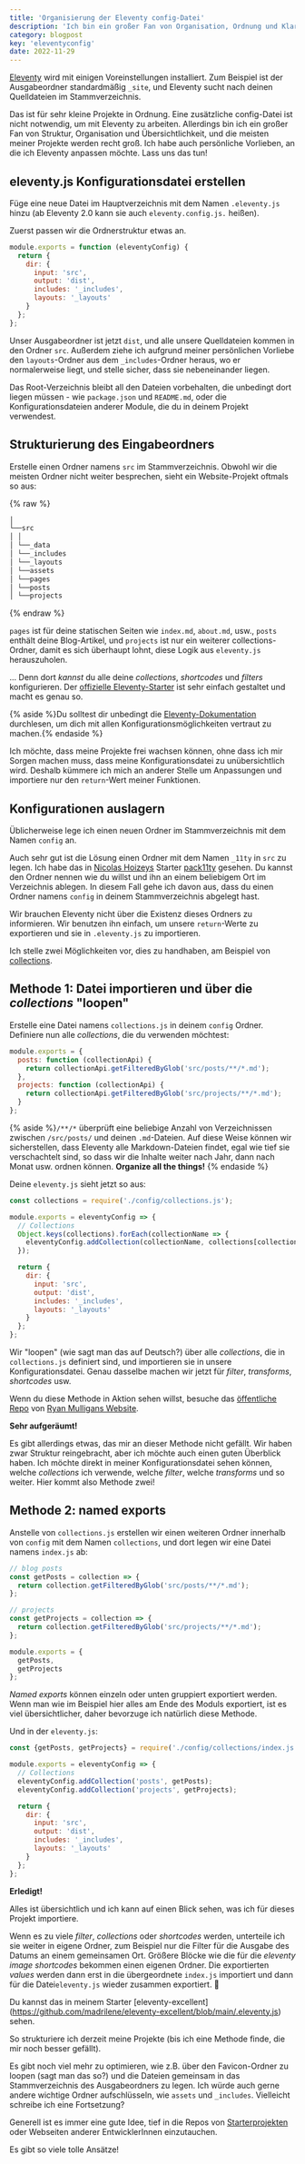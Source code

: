 ```yaml
---
title: 'Organisierung der Eleventy config-Datei'
description: 'Ich bin ein großer Fan von Organisation, Ordnung und Klarheit. Die meisten meiner Projekte werden recht umfangreich, deshalb strukturiere ich meine Eleventy Konfigurationsdatei zukunftssicher!'
category: blogpost
key: 'eleventyconfig'
date: 2022-11-29
---
```


[Eleventy](https://www.11ty.dev/) wird mit einigen Voreinstellungen installiert. Zum Beispiel ist der Ausgabeordner standardmäßig `_site`, und Eleventy sucht nach deinen Quelldateien im Stammverzeichnis.

Das ist für sehr kleine Projekte in Ordnung. Eine zusätzliche config-Datei ist nicht notwendig, um mit Eleventy zu arbeiten. Allerdings bin ich ein großer Fan von Struktur, Organisation und Übersichtlichkeit, und die meisten meiner Projekte werden recht groß. Ich habe auch persönliche Vorlieben, an die ich Eleventy anpassen möchte. Lass uns das tun!

## eleventy.js Konfigurationsdatei erstellen

Füge eine neue Datei im Hauptverzeichnis mit dem Namen `.eleventy.js` hinzu (ab Eleventy 2.0 kann sie auch `eleventy.config.js.` heißen).

Zuerst passen wir die Ordnerstruktur etwas an.

```js
module.exports = function (eleventyConfig) {
  return {
    dir: {
      input: 'src',
      output: 'dist',
      includes: '_includes',
      layouts: '_layouts'
    }
  };
};
```

Unser Ausgabeordner ist jetzt `dist`, und alle unsere Quelldateien kommen in den Ordner `src`.
Außerdem ziehe ich aufgrund meiner persönlichen Vorliebe den `layouts`-Ordner aus dem `_includes`-Ordner heraus, wo er normalerweise liegt, und stelle sicher, dass sie nebeneinander liegen.

Das Root-Verzeichnis bleibt all den Dateien vorbehalten, die unbedingt dort liegen müssen - wie `package.json` und `README.md`, oder die Konfigurationsdateien anderer Module, die du in deinem Projekt verwendest.

## Strukturierung des Eingabeordners

Erstelle einen Ordner namens `src` im Stammverzeichnis.
Obwohl wir die meisten Ordner nicht weiter besprechen, sieht ein Website-Projekt oftmals so aus:

{% raw %}

```md
│
└──src
│ │
│ └──_data
│ └──_includes
│ └──_layouts
│ └──assets
│ └──pages
│ └──posts
│ └──projects
```

{% endraw %}

`pages` ist für deine statischen Seiten wie `index.md`, `about.md`, usw., `posts` enthält deine Blog-Artikel, und `projects` ist nur ein weiterer collections-Ordner, damit es sich überhaupt lohnt, diese Logik aus `eleventy.js` herauszuholen.

... Denn dort _kannst_ du alle deine _collections_, _shortcodes_ und _filters_ konfigurieren. Der [offizielle Eleventy-Starter](https://github.com/11ty/eleventy-base-blog/blob/main/.eleventy.js) ist sehr einfach gestaltet und macht es genau so.

{% aside %}Du solltest dir unbedingt die [Eleventy-Dokumentation](https://www.11ty.dev/docs/config/) durchlesen, um dich mit allen Konfigurationsmöglichkeiten vertraut zu machen.{% endaside %}

Ich möchte, dass meine Projekte frei wachsen können, ohne dass ich mir Sorgen machen muss, dass meine Konfigurationsdatei zu unübersichtlich wird. Deshalb kümmere ich mich an anderer Stelle um Anpassungen und importiere nur den `return`-Wert meiner Funktionen.

## Konfigurationen auslagern

Üblicherweise lege ich einen neuen Ordner im Stammverzeichnis mit dem Namen `config` an.

Auch sehr gut ist die Lösung einen Ordner mit dem Namen `_11ty` in `src` zu legen. Ich habe das in [Nicolas Hoizeys](https://nicolas-hoizey.com/) Starter [pack11ty](https://github.com/nhoizey/pack11ty/tree/master/src) gesehen. Du kannst den Ordner nennen wie du willst und ihn an einem beliebigem Ort im Verzeichnis ablegen.
In diesem Fall gehe ich davon aus, dass du einen Ordner namens `config` in deinem Stammverzeichnis abgelegt hast.

Wir brauchen Eleventy nicht über die Existenz dieses Ordners zu informieren. Wir benutzen ihn einfach, um unsere `return`-Werte zu exportieren und sie in `.eleventy.js` zu importieren.

Ich stelle zwei Möglichkeiten vor, dies zu handhaben, am Beispiel von [collections](https://www.11ty.dev/docs/collections/).

## Methode 1: Datei importieren und über die _collections_ "loopen"

Erstelle eine Datei namens `collections.js` in deinem `config` Ordner.
Definiere nun alle _collections_, die du verwenden möchtest:

```js
module.exports = {
  posts: function (collectionApi) {
    return collectionApi.getFilteredByGlob('src/posts/**/*.md');
  },
  projects: function (collectionApi) {
    return collectionApi.getFilteredByGlob('src/projects/**/*.md');
  }
};
```

{% aside %}`/**/*` überprüft eine beliebige Anzahl von Verzeichnissen zwischen `/src/posts/` und deinen `.md`-Dateien. Auf diese Weise können wir sicherstellen, dass Eleventy alle Markdown-Dateien findet, egal wie tief sie verschachtelt sind, so dass wir die Inhalte weiter nach Jahr, dann nach Monat usw. ordnen können. **Organize all the things!**
{% endaside %}

Deine `eleventy.js` sieht jetzt so aus:

```js
const collections = require('./config/collections.js');

module.exports = eleventyConfig => {
  // Collections
  Object.keys(collections).forEach(collectionName => {
    eleventyConfig.addCollection(collectionName, collections[collectionName]);
  });

  return {
    dir: {
      input: 'src',
      output: 'dist',
      includes: '_includes',
      layouts: '_layouts'
    }
  };
};
```

Wir "loopen" (wie sagt man das auf Deutsch?) über alle _collections_, die in `collections.js` definiert sind, und importieren sie in unsere Konfigurationsdatei. Genau dasselbe machen wir jetzt für _filter_, _transforms_, _shortcodes_ usw.

Wenn du diese Methode in Aktion sehen willst, besuche das [öffentliche Repo](https://github.com/hexagoncircle/ryan-mulligan-dev/blob/main/.eleventy.js) von [Ryan Mulligans Website](https://ryanmulligan.dev/).

**Sehr aufgeräumt!**

Es gibt allerdings etwas, das mir an dieser Methode nicht gefällt.
Wir haben zwar Struktur reingebracht, aber ich möchte auch einen guten Überblick haben. Ich möchte direkt in meiner Konfigurationsdatei sehen können, welche _collections_ ich verwende, welche _filter_, welche _transforms_ und so weiter. Hier kommt also Methode zwei!

## Methode 2: named exports

Anstelle von `collections.js` erstellen wir einen weiteren Ordner innerhalb von `config` mit dem Namen `collections`, und dort legen wir eine Datei namens `index.js` ab:

```js
// blog posts
const getPosts = collection => {
  return collection.getFilteredByGlob('src/posts/**/*.md');
};

// projects
const getProjects = collection => {
  return collection.getFilteredByGlob('src/projects/**/*.md');
};

module.exports = {
  getPosts,
  getProjects
};
```

_Named exports_ können einzeln oder unten gruppiert exportiert werden. Wenn man wie im Beispiel hier alles am Ende des Moduls exportiert, ist es viel übersichtlicher, daher bevorzuge ich natürlich diese Methode.

Und in der `eleventy.js`:

```js
const {getPosts, getProjects} = require('./config/collections/index.js');

module.exports = eleventyConfig => {
  // Collections
  eleventyConfig.addCollection('posts', getPosts);
  eleventyConfig.addCollection('projects', getProjects);

  return {
    dir: {
      input: 'src',
      output: 'dist',
      includes: '_includes',
      layouts: '_layouts'
    }
  };
};
```

**Erledigt!**

Alles ist übersichtlich und ich kann auf einen Blick sehen, was ich für dieses Projekt importiere.

Wenn es zu viele _filter_, _collections_ oder _shortcodes_ werden, unterteile ich sie weiter in eigene Ordner, zum Beispiel nur die Filter für die Ausgabe des Datums an einem gemeinsamen Ort. Größere Blöcke wie die für die _eleventy image shortcodes_ bekommen einen eigenen Ordner.
Die exportierten _values_ werden dann erst in die übergeordnete `index.js` importiert und dann für die Datei`eleventy.js` wieder zusammen exportiert. 🤪

Du kannst das in meinem Starter [eleventy-excellent] (https://github.com/madrilene/eleventy-excellent/blob/main/.eleventy.js) sehen.

So strukturiere ich derzeit meine Projekte (bis ich eine Methode finde, die mir noch besser gefällt).

Es gibt noch viel mehr zu optimieren, wie z.B. über den Favicon-Ordner zu loopen (sagt man das so?) und die Dateien gemeinsam in das Stammverzeichnis des Ausgabeordners zu legen. Ich würde auch gerne andere wichtige Ordner aufschlüsseln, wie `assets` und `_includes`. Vielleicht schreibe ich eine Fortsetzung?

Generell ist es immer eine gute Idee, tief in die Repos von [Starterprojekten](https://www.11ty.dev/docs/starter/) oder Webseiten anderer EntwicklerInnen einzutauchen.

Es gibt so viele tolle Ansätze!
